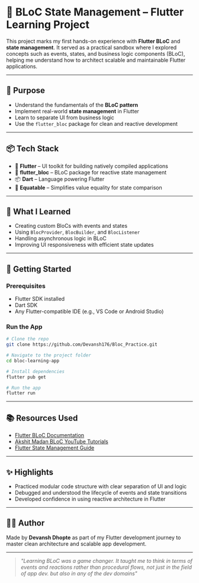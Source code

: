 # 🧠 BLoC State Management – Flutter Learning Project

This project marks my first hands-on experience with **Flutter BLoC** and **state management**. It served as a practical sandbox where I explored concepts such as events, states, and business logic components (BLoC), helping me understand how to architect scalable and maintainable Flutter applications.

---

## 🎯 Purpose

- Understand the fundamentals of the **BLoC pattern**
- Implement real-world **state management** in Flutter
- Learn to separate UI from business logic
- Use the `flutter_bloc` package for clean and reactive development

---

## 📦 Tech Stack

- 💙 **Flutter** – UI toolkit for building natively compiled applications
- 🔁 **flutter_bloc** – BLoC package for reactive state management
- 📦 **Dart** – Language powering Flutter
- 🧱 **Equatable** – Simplifies value equality for state comparison

---

## 🧪 What I Learned

- Creating custom BloCs with events and states
- Using `BlocProvider`, `BlocBuilder`, and `BlocListener`
- Handling asynchronous logic in BLoC
- Improving UI responsiveness with efficient state updates

---

## 🚀 Getting Started

### Prerequisites

- Flutter SDK installed
- Dart SDK
- Any Flutter-compatible IDE (e.g., VS Code or Android Studio)

### Run the App

```bash
# Clone the repo
git clone https://github.com/Devansh176/Bloc_Practice.git

# Navigate to the project folder
cd bloc-learning-app

# Install dependencies
flutter pub get

# Run the app
flutter run
```

---

## 📚 Resources Used

- [Flutter BLoC Documentation](https://bloclibrary.dev/#/)
- [Akshit Madan BLoC YouTube Tutorials](https://shorturl.at/GOfoZ)
- [Flutter State Management Guide](https://docs.flutter.dev/data-and-backend/state-mgmt/intro)

---

## ✨ Highlights

- Practiced modular code structure with clear separation of UI and logic
- Debugged and understood the lifecycle of events and state transitions
- Developed confidence in using reactive architecture in Flutter

---

## 👨‍💻 Author

Made by **Devansh Dhopte** as part of my Flutter development journey to master clean architecture and scalable app development.

---

> _"Learning BLoC was a game changer. It taught me to think in terms of events and reactions rather than procedural flows, not just in the field of app dev. but also in any of the dev domains"_
